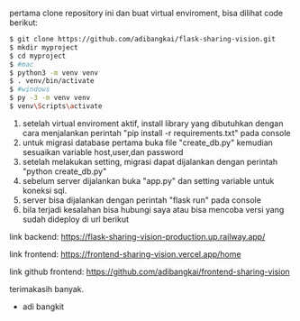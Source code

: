 pertama clone repository ini dan  buat virtual enviroment, bisa dilihat code berikut:

```bash
$ git clone https://github.com/adibangkai/flask-sharing-vision.git
$ mkdir myproject
$ cd myproject
$ #mac
$ python3 -m venv venv 
$ . venv/bin/activate
$ #windows
$ py -3 -m venv venv
$ venv\Scripts\activate
```

1. setelah virtual enviroment aktif, install library yang dibutuhkan dengan cara menjalankan perintah "pip install -r requirements.txt" pada console
2. untuk migrasi database pertama buka file "create_db.py" kemudian sesuaikan variable host,user,dan password 
3. setelah melakukan setting, migrasi dapat dijalankan dengan perintah "python create_db.py"
4. sebelum server dijalankan buka "app.py" dan setting variable untuk koneksi sql.
5. server bisa dijalankan dengan perintah "flask run" pada console
6. bila terjadi kesalahan bisa hubungi saya atau bisa mencoba versi yang sudah dideploy di url berikut

link backend: https://flask-sharing-vision-production.up.railway.app/

link frontend: https://frontend-sharing-vision.vercel.app/home

link github frontend: https://github.com/adibangkai/frontend-sharing-vision


terimakasih banyak. 

- adi bangkit
